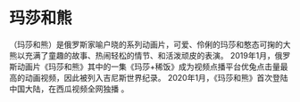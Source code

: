 # 玛莎和熊

（玛莎和熊）是俄罗斯家喻户晓的系列动画片，可爱、伶俐的玛莎和憨态可掬的大熊以充满了童趣的故事、热闹轻松的情节、和活泼顽皮的表演。
2019年1月，俄罗斯动画片《玛莎和熊》其中的一集《玛莎+稀饭》成为视频点播平台优兔点击量最高的动画视频，因此被列入吉尼斯世界纪录。 
2020年1月，《玛莎和熊》首次登陆中国大陆，在西瓜视频全网独播 。
